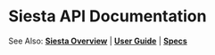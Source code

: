 # Siesta API Documentation

See Also: **[Siesta Overview](https://bustoutsolutions.github.io/siesta/)** | **[User Guide](https://bustoutsolutions.github.io/siesta/guide/)** | **[Specs](https://bustoutsolutions.github.io/siesta/specs/)**
